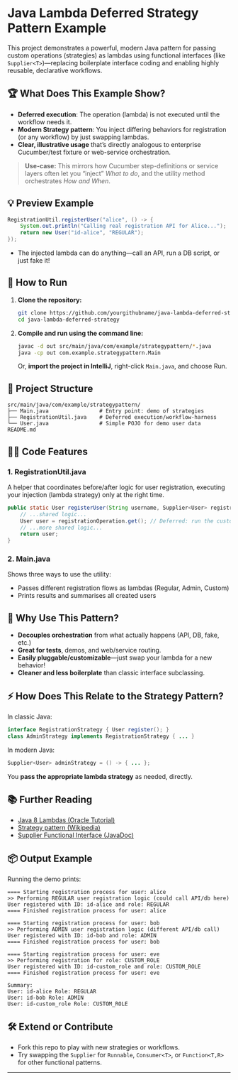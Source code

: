 
# Java Lambda Deferred Strategy Pattern Example

This project demonstrates a powerful, modern Java pattern for passing custom operations (strategies) as lambdas using functional interfaces (like `Supplier<T>`)—replacing boilerplate interface coding and enabling highly reusable, declarative workflows.

## 🏆 What Does This Example Show?

- **Deferred execution**: The operation (lambda) is not executed until the workflow needs it.
- **Modern Strategy pattern**: You inject differing behaviors for registration (or any workflow) by just swapping lambdas.
- **Clear, illustrative usage** that’s directly analogous to enterprise Cucumber/test fixture or web-service orchestration.

> **Use-case:** This mirrors how Cucumber step-definitions or service layers often let you “inject” *What to do*, and the utility method orchestrates *How and When*.

## 💡 Preview Example

```java
RegistrationUtil.registerUser("alice", () -> {
    System.out.println("Calling real registration API for Alice...");
    return new User("id-alice", "REGULAR");
});
```

- The injected lambda can do anything—call an API, run a DB script, or just fake it!

## 🚀 How to Run

1. **Clone the repository:**
    ```sh
    git clone https://github.com/yourgithubname/java-lambda-deferred-strategy.git
    cd java-lambda-deferred-strategy
    ```

2. **Compile and run using the command line:**
    ```sh
    javac -d out src/main/java/com/example/strategypattern/*.java
    java -cp out com.example.strategypattern.Main
    ```

   Or, **import the project in IntelliJ**, right-click `Main.java`, and choose Run.

## 🧩 Project Structure

```
src/main/java/com/example/strategypattern/
├── Main.java                # Entry point: demo of strategies
├── RegistrationUtil.java    # Deferred execution/workflow-harness
└── User.java                # Simple POJO for demo user data
README.md
```

## 👨‍💻 Code Features

### **1. RegistrationUtil.java**
A helper that coordinates before/after logic for user registration, executing your injection (lambda strategy) only at the right time.

```java
public static User registerUser(String username, Supplier<User> registrationOperation) {
    // ...shared logic...
    User user = registrationOperation.get(); // Deferred: run the custom registration
    // ...more shared logic...
    return user;
}
```

### **2. Main.java**
Shows three ways to use the utility:
- Passes different registration flows as lambdas (Regular, Admin, Custom)
- Prints results and summarises all created users

## 🤔 Why Use This Pattern?

- **Decouples orchestration** from what actually happens (API, DB, fake, etc.)
- **Great for tests**, demos, and web/service routing.
- **Easily pluggable/customizable**—just swap your lambda for a new behavior!
- **Cleaner and less boilerplate** than classic interface subclassing.

## ⚡ How Does This Relate to the Strategy Pattern?

In classic Java:

```java
interface RegistrationStrategy { User register(); }
class AdminStrategy implements RegistrationStrategy { ... }
```

In modern Java:

```java
Supplier<User> adminStrategy = () -> { ... };
```

You **pass the appropriate lambda strategy** as needed, directly.

## 📚 Further Reading

- [Java 8 Lambdas (Oracle Tutorial)](https://docs.oracle.com/javase/tutorial/java/javaOO/lambdaexpressions.html)
- [Strategy pattern (Wikipedia)](https://en.wikipedia.org/wiki/Strategy_pattern)
- [Supplier Functional Interface (JavaDoc)](https://docs.oracle.com/en/java/javase/17/docs/api/java.base/java/util/function/Supplier.html)

## 📦 Output Example

Running the demo prints:

```
==== Starting registration process for user: alice
>> Performing REGULAR user registration logic (could call API/db here)
User registered with ID: id-alice and role: REGULAR
==== Finished registration process for user: alice

==== Starting registration process for user: bob
>> Performing ADMIN user registration logic (different API/db call)
User registered with ID: id-bob and role: ADMIN
==== Finished registration process for user: bob

==== Starting registration process for user: eve
>> Performing registration for role: CUSTOM_ROLE
User registered with ID: id-custom_role and role: CUSTOM_ROLE
==== Finished registration process for user: eve

Summary:
User: id-alice Role: REGULAR
User: id-bob Role: ADMIN
User: id-custom_role Role: CUSTOM_ROLE
```

## 🛠️ Extend or Contribute

- Fork this repo to play with new strategies or workflows.
- Try swapping the `Supplier` for `Runnable`, `Consumer<T>`, or `Function<T,R>` for other functional patterns.

---